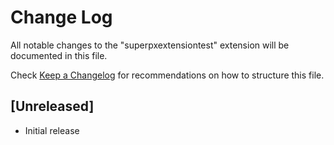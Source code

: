 # Change Log

All notable changes to the "superpxextensiontest" extension will be documented in this file.

Check [Keep a Changelog](http://keepachangelog.com/) for recommendations on how to structure this file.

## [Unreleased]

- Initial release